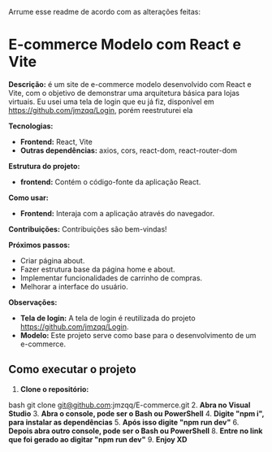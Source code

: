 Arrume esse readme de acordo com as alterações feitas:

# E-commerce Modelo com React e Vite

**Descrição:**
é um site de e-commerce modelo desenvolvido com React e Vite, com o objetivo de demonstrar uma arquitetura básica para lojas virtuais. Eu usei uma tela de login que eu já fiz, disponível em https://github.com/jmzqq/Login, porém reestruturei ela

**Tecnologias:**
* **Frontend:** React, Vite
* **Outras dependências:** axios, cors, react-dom, react-router-dom

**Estrutura do projeto:**
* **frontend:** Contém o código-fonte da aplicação React.

**Como usar:**
* **Frontend:** Interaja com a aplicação através do navegador.

**Contribuições:**
Contribuições são bem-vindas!

**Próximos passos:**
* Criar página about.
* Fazer estrutura base da página home e about.
* Implementar funcionalidades de carrinho de compras.
* Melhorar a interface do usuário.

**Observações:**
* **Tela de login:** A tela de login é reutilizada do projeto https://github.com/jmzqq/Login.
* **Modelo:** Este projeto serve como base para o desenvolvimento de um e-commerce.

## Como executar o projeto
1. **Clone o repositório:**
   
bash
   git clone git@github.com:jmzqq/E-commerce.git
2. **Abra no Visual Studio**
3. **Abra o console, pode ser o Bash ou PowerShell**
4. **Digite "npm i", para instalar as dependências**
5. **Após isso digite "npm run dev"**
6. **Depois abra outro console, pode ser o Bash ou PowerShell**
8. **Entre no link que foi gerado ao digitar "npm run dev"**
9. **Enjoy XD**
